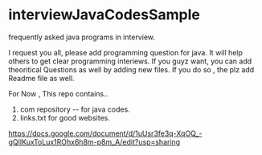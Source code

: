 # interviewJavaCodesSample
frequently asked java programs in interview.

I request you all, please add programming question for java. It will help others to get clear programming interiews. 
If you guyz want, you can add theoritical Questions as well by adding new files. If you do so , the plz add Readme file as well.

For Now , This repo contains..

1. com repository -- for java codes.
2. links.txt for good websites.





https://docs.google.com/document/d/1uUsr3fe3q-XqOQ_-gQIlKuxToLux1ROhx6h8m-p8m_A/edit?usp=sharing 
